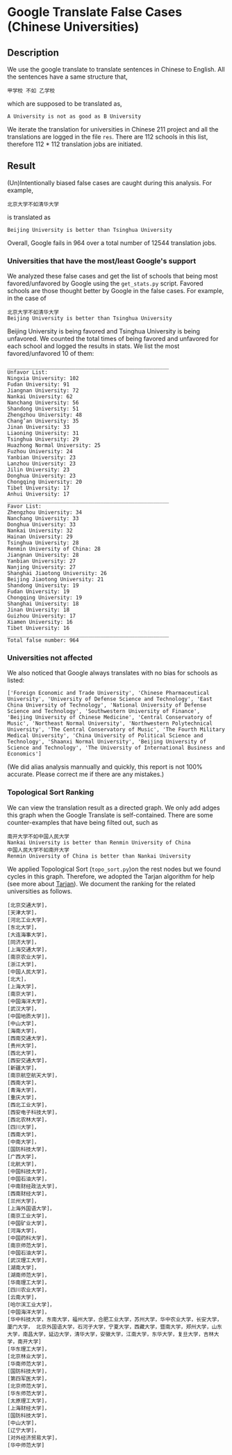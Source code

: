 # Google Translate False Cases (Chinese Universities)

## Description
We use the google translate to translate sentences in Chinese to English. All the sentences have a same structure that,

```
甲学校 不如 乙学校
```
which are supposed to be translated as,
```
A University is not as good as B University
```
We iterate the translation for universities in Chinese 211 project and all the translations are logged in the file ``res``. There are 112 schools in this list, therefore 112 * 112 translation jobs are initiated.

## Result

(Un)Intentionally biased false cases are caught during this analysis. For example, 
```
北京大学不如清华大学
```
is translated as
```
Beijing University is better than Tsinghua University
```
Overall, Google fails in 964 over a total number of 12544 translation jobs. 

### Universities that have the most/least Google's support

We analyzed these false cases and get the list of schools that being most favored/unfavored by Google using the ``get_stats.py`` script. Favored schools are those thought better by Google in the false cases. For example, in the case of 
```
北京大学不如清华大学
Beijing University is better than Tsinghua University
```
Beijing University is being favored and Tsinghua University is being unfavored. We counted the total times of being favored and unfavored for each school and logged the results in stats. We list the most favored/unfavored 10 of them:

```
____________________________________________________
Unfavor List:
Ningxia University: 102
Fudan University: 91
Jiangnan University: 72
Nankai University: 62
Nanchang University: 56
Shandong University: 51
Zhengzhou University: 48
Chang’an University: 35
Jinan University: 33
Liaoning University: 31
Tsinghua University: 29
Huazhong Normal University: 25
Fuzhou University: 24
Yanbian University: 23
Lanzhou University: 23
Jilin University: 23
Donghua University: 23
Chongqing University: 20
Tibet University: 17
Anhui University: 17
____________________________________________________
Favor List:
Zhengzhou University: 34
Nanchang University: 33
Donghua University: 33
Nankai University: 32
Hainan University: 29
Tsinghua University: 28
Renmin University of China: 28
Jiangnan University: 28
Yanbian University: 27
Nanjing University: 27
Shanghai Jiaotong University: 26
Beijing Jiaotong University: 21
Shandong University: 19
Fudan University: 19
Chongqing University: 19
Shanghai University: 18
Jinan University: 18
Guizhou University: 17
Xiamen University: 16
Tibet University: 16
____________________________________________________
Total false number: 964

```

### Universities not affected

We also noticed that Google always translates with no bias for schools as listed:
```
['Foreign Economic and Trade University', 'Chinese Pharmaceutical University', 'University of Defense Science and Technology', 'East China University of Technology', 'National University of Defense Science and Technology', 'Southwestern University of Finance', 'Beijing University of Chinese Medicine', 'Central Conservatory of Music', 'Northeast Normal University', 'Northwestern Polytechnical University', 'The Central Conservatory of Music', 'The Fourth Military Medical University', 'China University of Political Science and Technology', 'Shaanxi Normal University', 'Beijing University of Science and Technology', 'The University of International Business and Economics']
```

(We did alias analysis mannually and quickly, this report is not 100% accurate. Please correct me if there are any mistakes.)

### Topological Sort Ranking

We can view the translation result as a directed graph. We only add adges this graph when the Google Translate is self-contained. There are some counter-examples that have being filted out, such as

```
南开大学不如中国人民大学
Nankai University is better than Renmin University of China
中国人民大学不如南开大学
Renmin University of China is better than Nankai University
```

We applied Topological Sort (``topo_sort.py``)on the rest nodes but we found cycles in this graph. Therefore, we adopted the Tarjan algorithm for help (see more about [Tarjan](https://github.com/bwesterb/py-tarjan)). We document the ranking for the related universities as follows.

```
[北京交通大学]，
[天津大学]，
[河北工业大学]，
[东北大学]，
[大连海事大学]，
[同济大学]，
[上海交通大学]，
[南京农业大学]，
[浙江大学]，
[中国人民大学]，
[北大]，
[上海大学]，
[南京大学]，
[中国海洋大学]，
[武汉大学]，
[中国地质大学]]，
[中山大学]，
[海南大学]，
[西南交通大学]，
[贵州大学]，
[西北大学]，
[西安交通大学]，
[新疆大学]，
[南京航空航天大学]，
[西南大学]，
[青海大学]，
[重庆大学]，
[西北工业大学]，
[西安电子科技大学]，
[西北农林大学]，
[四川大学]，
[西南大学]，
[中南大学]，
[国防科技大学]，
[广西大学]，
[北航大学]，
[中国科技大学]，
[中国石油大学]，
[中南财经政法大学]，
[西南财经大学]，
[兰州大学]，
[上海外国语大学]，
[南京工业大学]，
[中国矿业大学]，
[河海大学]，
[中国药科大学]，
[南京师范大学]，
[中国石油大学]，
[武汉理工大学]，
[湖南大学]，
[湖南师范大学]，
[华南理工大学]，
[四川农业大学]，
[云南大学]，
[哈尔滨工业大学]，
[中国海洋大学]，
[华中科技大学，东南大学，福州大学，合肥工业大学，苏州大学，华中农业大学，长安大学，厦门大学， 北京外国语大学，石河子大学，宁夏大学，西藏大学，暨南大学，郑州大学，山东大学，南昌大学，延边大学，清华大学，安徽大学，江南大学，东华大学，复旦大学，吉林大学，南开大学]
[华东理工大学]，
[北京林业大学]，
[华南师范大学]，
[国防科技大学]，
[第四军医大学]，
[北京师范大学]，
[华东师范大学]，
[太原理工大学]，
[上海财经大学]，
[国防科技大学]，
[中山大学]，
[辽宁大学]，
[对外经济贸易大学]，
[华中师范大学]
```

